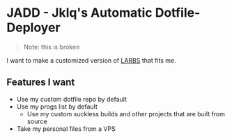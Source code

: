 # JADD - Jklq's Automatic Dotfile-Deployer
> Note: this is broken

I want to make a customized version of [LARBS](https://github.com/LukeSmithxyz/LARBS) that fits me.

## Features I want
- Use my custom dotfile repo by default
- Use my progs list by default  
  - Use my custom suckless builds and other projects that are built from source
- Take my personal files from a VPS


